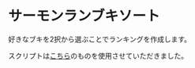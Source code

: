 # サーモンランブキソート
好きなブキを2択から選ぶことでランキングを作成します。

スクリプトは[こちら](https://github.com/execfera/charasort)のものを使用させていただきました。
